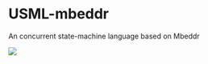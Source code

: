 USML-mbeddr
===========

An concurrent state-machine language based on Mbeddr

<img src="https://www.student.cs.uwaterloo.ca/~z9luo/test.png">
